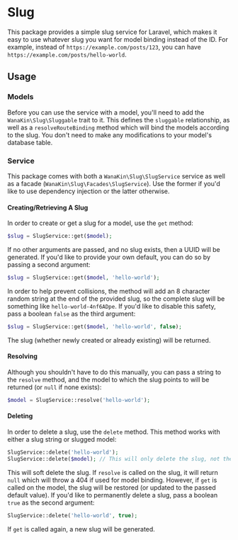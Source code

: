 # Slug
This package provides a simple slug service for Laravel, which makes it easy to use whatever slug you want for model binding instead of the ID. For example, instead of `https://example.com/posts/123`, you can have `https://example.com/posts/hello-world`. 

## Usage
### Models
Before you can use the service with a model, you'll need to add the `WanaKin\Slug\Sluggable` trait to it. This defines the `sluggable` relationship, as well as a `resolveRouteBinding` method which will bind the models according to the slug. You don't need to make any modifications to your model's database table.

### Service
This package comes with both a `WanaKin\Slug\SlugService` service as well as a facade (`WanaKin\Slug\Facades\SlugService`). Use the former if you'd like to use dependency injection or the latter otherwise.

#### Creating/Retrieving A Slug
In order to create or get a slug for a model, use the `get` method:

```php
$slug = SlugService::get($model);
```

If no other arguments are passed, and no slug exists, then a UUID will be generated. If you'd like to provide your own default, you can do so by passing a second argument:

```php
$slug = SlugService::get($model, 'hello-world');
```

In order to help prevent collisions, the method will add an 8 character random string at the end of the provided slug, so the complete slug will be something like `hello-world-4nf6ADpe`. If you'd like to disable this safety, pass a boolean `false` as the third argument:

```php
$slug = SlugService::get($model, 'hello-world', false);
```

The slug (whether newly created or already existing) will be returned.


#### Resolving
Although you shouldn't have to do this manually, you can pass a string to the `resolve` method, and the model to which the slug points to will be returned (or `null` if none exists):

```php
$model = SlugService::resolve('hello-world');
```

#### Deleting
In order to delete a slug, use the `delete` method. This method works with either a slug string or slugged model:

```php
SlugService::delete('hello-world');
SlugService::delete($model); // This will only delete the slug, not the model itself!
```

This will soft delete the slug. If `resolve` is called on the slug, it will return `null` which will throw a 404 if used for model binding. However, if `get` is called on the model, the slug will be restored (or updated to the passed default value). If you'd like to permanently delete a slug, pass a boolean `true` as the second argument:

```php
SlugService::delete('hello-world', true);
```

If `get` is called again, a new slug will be generated.
